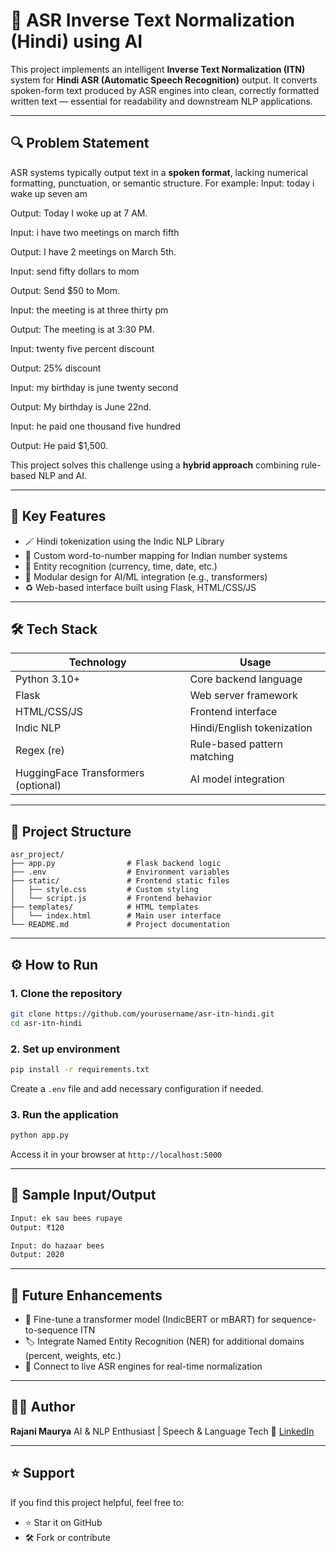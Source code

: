 # 🧠 ASR Inverse Text Normalization (Hindi) using AI

This project implements an intelligent **Inverse Text Normalization (ITN)** system for **Hindi ASR (Automatic Speech Recognition)** output. It converts spoken-form text produced by ASR engines into clean, correctly formatted written text — essential for readability and downstream NLP applications.

---

## 🔍 Problem Statement

ASR systems typically output text in a **spoken format**, lacking numerical formatting, punctuation, or semantic structure. For example:
Input: today i wake up seven am

Output: Today I woke up at 7 AM.

Input: i have two meetings on march fifth

Output: I have 2 meetings on March 5th.

Input: send fifty dollars to mom

Output: Send $50 to Mom.

Input: the meeting is at three thirty pm

Output: The meeting is at 3:30 PM.

Input: twenty five percent discount

Output: 25% discount

Input: my birthday is june twenty second

Output: My birthday is June 22nd.

Input: he paid one thousand five hundred

Output: He paid $1,500.


This project solves this challenge using a **hybrid approach** combining rule-based NLP and AI.

---

## 🚀 Key Features

* 🪄 Hindi tokenization using the Indic NLP Library
* 🔢 Custom word-to-number mapping for Indian number systems
* 📍 Entity recognition (currency, time, date, etc.)
* 🧩 Modular design for AI/ML integration (e.g., transformers)
* ♻️ Web-based interface built using Flask, HTML/CSS/JS

---

## 🛠️ Tech Stack

| Technology                          | Usage                       |
| ----------------------------------- | --------------------------- |
| Python 3.10+                        | Core backend language       |
| Flask                               | Web server framework        |
| HTML/CSS/JS                         | Frontend interface          |
| Indic NLP                           | Hindi/English tokenization  |
| Regex (re)                          | Rule-based pattern matching |
| HuggingFace Transformers (optional) | AI model integration        |

---

## 📁 Project Structure

```
asr_project/
├── app.py                # Flask backend logic
├── .env                  # Environment variables
├── static/               # Frontend static files
│   ├── style.css         # Custom styling
│   └── script.js         # Frontend behavior
├── templates/            # HTML templates
│   └── index.html        # Main user interface
└── README.md             # Project documentation
```

---

## ⚙️ How to Run

### 1. Clone the repository

```bash
git clone https://github.com/yourusername/asr-itn-hindi.git
cd asr-itn-hindi
```

### 2. Set up environment

```bash
pip install -r requirements.txt
```

Create a `.env` file and add necessary configuration if needed.

### 3. Run the application

```bash
python app.py
```

Access it in your browser at `http://localhost:5000`

---

## 📀 Sample Input/Output

```bash
Input: ek sau bees rupaye
Output: ₹120

Input: do hazaar bees
Output: 2020
```

---

## 🧠 Future Enhancements

* 🤖 Fine-tune a transformer model (IndicBERT or mBART) for sequence-to-sequence ITN
* 🏷️ Integrate Named Entity Recognition (NER) for additional domains (percent, weights, etc.)
* 🔗 Connect to live ASR engines for real-time normalization

---



## 👩‍💻 Author

**Rajani Maurya**
AI & NLP Enthusiast | Speech & Language Tech
🔗 [LinkedIn](https://www.linkedin.com/in/rajanimaurya01/)

---

## ⭐ Support

If you find this project helpful, feel free to:

* ⭐ Star it on GitHub
* 🛠️ Fork or contribute
